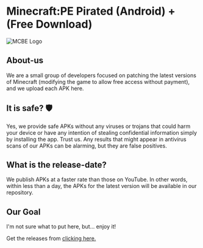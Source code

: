 # Minecraft:PE Pirated (Android) + (Free Download)

![MCBE Logo](assets/image)

## About-us

We are a small group of developers focused on patching the latest versions of Minecraft (modifying the game to allow free access without payment), and we upload each APK here.

## It is safe? 🛡

Yes, we provide safe APKs without any viruses or trojans that could harm your device or have any intention of stealing confidential information simply by installing the app. Trust us. Any results that might appear in antivirus scans of our APKs can be alarming, but they are false positives.

## What is the release-date?

We publish APKs at a faster rate than those on YouTube. In other words, within less than a day, the APKs for the latest version will be available in our repository.

## Our Goal

I'm not sure what to put here, but... enjoy it!

Get the releases from [clicking here.](https://github.com/ToolsPeople200/mcbe-apk/releases)
